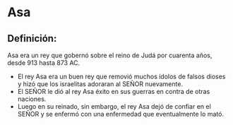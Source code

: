# Asa

## Definición: 

Asa era un rey que gobernó sobre el reino de Judá por cuarenta años, desde 913 hasta 873 AC.

* El rey Asa era un buen rey que removió muchos ídolos de falsos dioses y hizó que los israelitas adoraran al SEÑOR nuevamente.
* El SEÑOR le dió al rey Asa éxito en sus guerras en contra de otras naciones.
* Luego en su reinado, sin embargo, el rey Asa dejó de confiar en el SEÑOR y se enfermó con una enfermedad que eventualmente lo mató.

